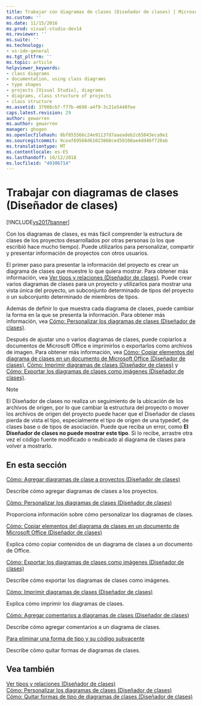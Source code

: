 ```yaml
---
title: Trabajar con diagramas de clases (Diseñador de clases) | Microsoft Docs
ms.custom: ''
ms.date: 11/15/2016
ms.prod: visual-studio-dev14
ms.reviewer: ''
ms.suite: ''
ms.technology:
- vs-ide-general
ms.tgt_pltfrm: ''
ms.topic: article
helpviewer_keywords:
- class diagrams
- documentation, using class diagrams
- type shapes
- projects [Visual Studio], diagrams
- diagrams, class structure of projects
- class structure
ms.assetid: 37908cb7-f77b-4698-a4f9-3c21e5440fee
caps.latest.revision: 29
author: gewarren
ms.author: gewarren
manager: ghogen
ms.openlocfilehash: 8bf855566c24e91137d7aaeadeb2c65843eca9e1
ms.sourcegitcommit: 9ceaf69568d61023868ced59108ae4dd46f720ab
ms.translationtype: MT
ms.contentlocale: es-ES
ms.lasthandoff: 10/12/2018
ms.locfileid: "49306714"
---
```

# <a name="working-with-class-diagrams-class-designer"></a>Trabajar con diagramas de clases (Diseñador de clases)
[!INCLUDE[vs2017banner](../includes/vs2017banner.md)]

Con los diagramas de clases, es más fácil comprender la estructura de clases de los proyectos desarrollados por otras personas (o los que escribió hace mucho tiempo). Puede utilizarlos para personalizar, compartir y presentar información de proyectos con otros usuarios.  
  
 El primer paso para presentar la información del proyecto es crear un diagrama de clases que muestre lo que quiera mostrar. Para obtener más información, vea [Ver tipos y relaciones (Diseñador de clases)](../ide/viewing-types-and-relationships-class-designer.md). Puede crear varios diagramas de clases para un proyecto y utilizarlos para mostrar una vista única del proyecto, un subconjunto determinado de tipos del proyecto o un subconjunto determinado de miembros de tipos.  
  
 Además de definir lo que muestra cada diagrama de clases, puede cambiar la forma en la que se presenta la información. Para obtener más información, vea [Cómo: Personalizar los diagramas de clases (Diseñador de clases)](../ide/how-to-customize-class-diagrams-class-designer.md).  
  
 Después de ajustar uno o varios diagramas de clases, puede copiarlos a documentos de Microsoft Office e imprimirlos o exportarlos como archivos de imagen. Para obtener más información, vea [Cómo: Copiar elementos del diagrama de clases en un documento de Microsoft Office (Diseñador de clases)](../ide/how-to-copy-class-diagram-elements-to-a-microsoft-office-document-class-designer.md), [Cómo: Imprimir diagramas de clases (Diseñador de clases)](../ide/how-to-print-class-diagrams-class-designer.md) y [Cómo: Exportar los diagramas de clases como imágenes (Diseñador de clases)](../ide/how-to-export-class-diagrams-as-images-class-designer.md).  
  
> [!NOTE]
>  El Diseñador de clases no realiza un seguimiento de la ubicación de los archivos de origen, por lo que cambiar la estructura del proyecto o mover los archivos de origen del proyecto puede hacer que el Diseñador de clases pierda de vista el tipo, especialmente el tipo de origen de una typedef, de clases base o de tipos de asociación. Puede que reciba un error, como **El Diseñador de clases no puede mostrar este tipo**. Si lo recibe, arrastre otra vez el código fuente modificado o reubicado al diagrama de clases para volver a mostrarlo.  
  
## <a name="in-this-section"></a>En esta sección  
 [Cómo: Agregar diagramas de clase a proyectos (Diseñador de clases)](../ide/how-to-add-class-diagrams-to-projects-class-designer.md)  
  
 Describe cómo agregar diagramas de clases a los proyectos.  
  
 [Cómo: Personalizar los diagramas de clases (Diseñador de clases)](../ide/how-to-customize-class-diagrams-class-designer.md)  
  
 Proporciona información sobre cómo personalizar los diagramas de clases.  
  
 [Cómo: Copiar elementos del diagrama de clases en un documento de Microsoft Office (Diseñador de clases)](../ide/how-to-copy-class-diagram-elements-to-a-microsoft-office-document-class-designer.md)  
  
 Explica cómo copiar contenidos de un diagrama de clases a un documento de Office.  
  
 [Cómo: Exportar los diagramas de clases como imágenes (Diseñador de clases)](../ide/how-to-export-class-diagrams-as-images-class-designer.md)  
  
 Describe cómo exportar los diagramas de clases como imágenes.  
  
 [Cómo: Imprimir diagramas de clases (Diseñador de clases)](../ide/how-to-print-class-diagrams-class-designer.md)  
  
 Explica cómo imprimir los diagramas de clases.  
  
 [Cómo: Agregar comentarios a diagramas de clases (Diseñador de clases)](../ide/how-to-add-comments-to-class-diagrams-class-designer.md)  
  
 Describe cómo agregar comentarios a un diagrama de clases.  
  
 [Para eliminar una forma de tipo y su código subyacente](../ide/how-to-customize-class-diagrams-class-designer.md#DeleteTypeShapeAndCode)  
  
 Describe cómo quitar formas de diagramas de clases.  
  
## <a name="see-also"></a>Vea también  
 [Ver tipos y relaciones (Diseñador de clases)](../ide/viewing-types-and-relationships-class-designer.md)   
 [Cómo: Personalizar los diagramas de clases (Diseñador de clases)](../ide/how-to-customize-class-diagrams-class-designer.md)   
 [Cómo: Quitar formas de tipo de diagramas de clases (Diseñador de clases)](http://msdn.microsoft.com/en-us/ae41897d-d066-4b8c-bb9b-05436e12ff39)



